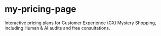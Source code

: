 # my-pricing-page
Interactive pricing plans for Customer Experience (CX) Mystery Shopping, including Human &amp; AI audits and free consultations.
